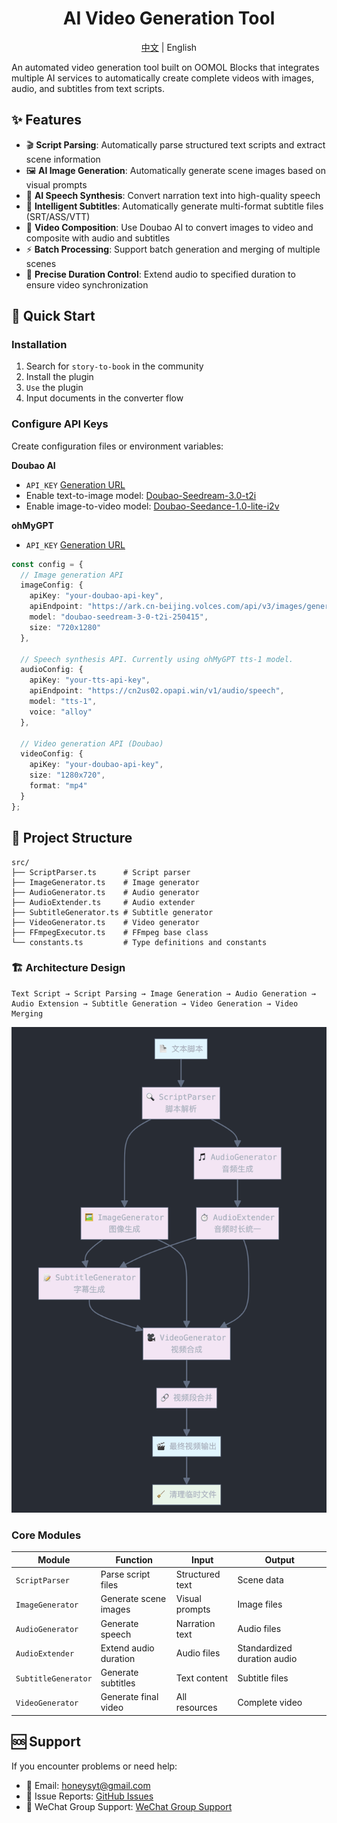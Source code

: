 <div align=center>
  <h1>AI Video Generation Tool</h1>
  <p><a href="./README.md">中文</a> | English</p>
</div>

An automated video generation tool built on OOMOL Blocks that integrates multiple AI services to automatically create complete videos with images, audio, and subtitles from text scripts.

## ✨ Features

- 🎬 **Script Parsing**: Automatically parse structured text scripts and extract scene information
- 🖼️ **AI Image Generation**: Automatically generate scene images based on visual prompts
- 🎵 **AI Speech Synthesis**: Convert narration text into high-quality speech
- 📝 **Intelligent Subtitles**: Automatically generate multi-format subtitle files (SRT/ASS/VTT)
- 🎥 **Video Composition**: Use Doubao AI to convert images to video and composite with audio and subtitles
- ⚡ **Batch Processing**: Support batch generation and merging of multiple scenes
- 🔧 **Precise Duration Control**: Extend audio to specified duration to ensure video synchronization

## 🚀 Quick Start

### Installation

1. Search for `story-to-book` in the community
2. Install the plugin
3. `Use` the plugin
4. Input documents in the converter flow

### Configure API Keys

Create configuration files or environment variables:

**Doubao AI**

* `API_KEY` [Generation URL](https://console.volcengine.com/ark/region:ark+cn-beijing/apiKey?apikey=%7B%7D)
* Enable text-to-image model: [Doubao-Seedream-3.0-t2i](https://console.volcengine.com/ark/region:ark+cn-beijing/openManagement?LLM=%7B%7D&OpenTokenDrawer=false&tab=ComputerVision)
* Enable image-to-video model: [Doubao-Seedance-1.0-lite-i2v](https://console.volcengine.com/ark/region:ark+cn-beijing/openManagement?LLM=%7B%7D&OpenTokenDrawer=false&tab=ComputerVision)

**ohMyGPT**

* `API_KEY` [Generation URL](https://www.ohmygpt.com/settings)

```typescript
const config = {
  // Image generation API
  imageConfig: {
    apiKey: "your-doubao-api-key",
    apiEndpoint: "https://ark.cn-beijing.volces.com/api/v3/images/generations",
    model: "doubao-seedream-3-0-t2i-250415",
    size: "720x1280"
  },
  
  // Speech synthesis API. Currently using ohMyGPT tts-1 model.
  audioConfig: {
    apiKey: "your-tts-api-key",
    apiEndpoint: "https://cn2us02.opapi.win/v1/audio/speech",
    model: "tts-1",
    voice: "alloy"
  },
  
  // Video generation API (Doubao)
  videoConfig: {
    apiKey: "your-doubao-api-key",
    size: "1280x720",
    format: "mp4"
  }
};
```

## 📁 Project Structure

```
src/
├── ScriptParser.ts      # Script parser
├── ImageGenerator.ts    # Image generator
├── AudioGenerator.ts    # Audio generator
├── AudioExtender.ts     # Audio extender
├── SubtitleGenerator.ts # Subtitle generator
├── VideoGenerator.ts    # Video generator
├── FFmpegExecutor.ts    # FFmpeg base class
└── constants.ts         # Type definitions and constants
```

### 🏗️ Architecture Design

```
Text Script → Script Parsing → Image Generation → Audio Generation → Audio Extension → Subtitle Generation → Video Generation → Video Merging
```

![Basic Logic](./image.png)

### Core Modules

| Module | Function | Input | Output |
|--------|----------|-------|--------|
| `ScriptParser` | Parse script files | Structured text | Scene data |
| `ImageGenerator` | Generate scene images | Visual prompts | Image files |
| `AudioGenerator` | Generate speech | Narration text | Audio files |
| `AudioExtender` | Extend audio duration | Audio files | Standardized duration audio |
| `SubtitleGenerator` | Generate subtitles | Text content | Subtitle files |
| `VideoGenerator` | Generate final video | All resources | Complete video |

## 🆘 Support

If you encounter problems or need help:

- 📧 Email: honeysyt@gmail.com
- 🐛 Issue Reports: [GitHub Issues](https://github.com/oomol-blocks/story-to-video/issues)
- 📖 WeChat Group Support: [WeChat Group Support](https://oomol.com/img/qrcode@3x.png)